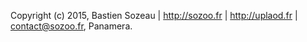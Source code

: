 Copyright (c) 2015, Bastien Sozeau | http://sozoo.fr | http://uplaod.fr | <contact@sozoo.fr>, Panamera.
